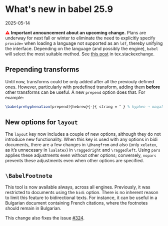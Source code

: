 # What's new in babel 25.9

2025-05-14

<span style="color:red;">⚠</span> **Important announcement about an upcoming
change.** Plans are underway for next fall or winter to eliminate the
need to explicitly specify `provide=` when loading a language not
supported as an `ldf`, thereby unifying the interface. Depending on the
language (and possibly the engine), `babel` will select the most
suitable method. See [this
post](https://tex.stackexchange.com/a/727114/5735) in
tex.stackexchange. 

## Prepending transforms

Until now, transforms could be only added after all the previouly defined
ones. However, particularly with predefined transform, adding them
**before** other transforms can be useful. A new `prepend` option does
that. For example:
```tex
\babelprehyphenation[prepend]{hebrew}{-}{ string = ־ } % hyphen → maqaf
```

## New options for `layout`

The `layout` key now includes a couple of new options, although they do
not introduce new functionality. When this key is used with any options
in bidi documents, there are a few changes in `\@hangfrom` and also
(only `xelatex`, as it’s unnecesary in `lualatex`) in `\raggedright`
and `\raggedleft`. Using `pars` applies these adjustments even without
other options; conversely, `nopars` prevents these adjustments even
when other options are specified.

## `\BabelFootnote`

This tool is now available always, across all engines. Previously, it
was restricted to documents using the `bidi` option. There is no
inherent reason to limit this feature to bidirectional texts. For
instance, it can be useful in a Bulgarian document containing French
citations, where the footnotes should remain in Bulgarian.

This change also fixes the issue [#324](https://github.com/latex3/babel/issues/324).
